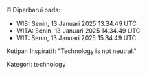 ⏰ Diperbarui pada:
- WIB: Senin, 13 Januari 2025 13.34.49 UTC
- WITA: Senin, 13 Januari 2025 14.34.49 UTC
- WIT: Senin, 13 Januari 2025 15.34.49 UTC

Kutipan Inspiratif:
"Technology is not neutral."


Kategori: technology

